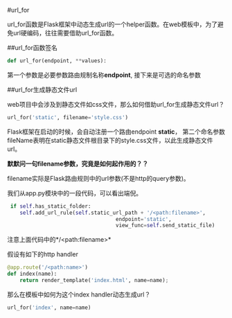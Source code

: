 #url_for

url_for函数是Flask框架中动态生成url的一个helper函数。在web模板中，为了避免url硬编码，往往需要借助url_for函数。

##url_for函数签名

```python
def url_for(endpoint, **values):
```

第一个参数是必要参数路由规制名称**endpoint**, 接下来是可选的命名参数

##url_for生成静态文件url

web项目中会涉及到静态文件如css文件，那么如何借助url_for生成静态文件url？

```python
url_for('static', filename='style.css')
```

Flask框架在启动的时候，会自动注册一个路由endpoint **static**， 第二个命名参数fileName表明在static静态文件根目录下的style.css文件，以此生成静态文件url。

**默默问一句filename参数，究竟是如何起作用的？？**

filename实际是Flask路由规则中的url参数(不是http的query参数)。

我们从app.py模块中的一段代码，可以看出端倪。

```python
 if self.has_static_folder:
 	self.add_url_rule(self.static_url_path + '/<path:filename>',
 	                               endpoint='static',
 	                               view_func=self.send_static_file)
```

注意上面代码中的*/\<path:filename\>*

假设有如下的http handler

```python
@app.route('/<path:name>')
def index(name):
    return render_template('index.html', name=name);
```

那么在模板中如何为这个index handler动态生成url？

```python
url_for('index', name=name)
```